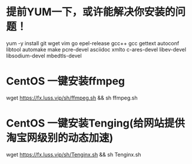   # 提前YUM一下，或许能解决你安装的问题！
yum -y install git wget vim go epel-release gcc++ gcc gettext autoconf libtool automake make pcre-devel asciidoc xmlto c-ares-devel libev-devel libsodium-devel mbedtls-devel
  # CentOS 一键安装ffmpeg
wget https://fx.luss.vip/sh/ffmpeg.sh && sh ffmpeg.sh
  # CentOS 一键安装Tenging(给网站提供淘宝网级别的动态加速)
wget https://fx.luss.vip/sh/Tenginx.sh && sh Tenginx.sh
